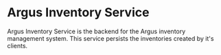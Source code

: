 # Argus Inventory Service

Argus Inventory Service is the backend for the Argus inventory management system. This service persists the inventories created by it's clients.